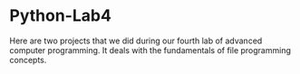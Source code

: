 # Python-Lab4
Here are two projects that we did during our fourth lab of advanced computer programming. It deals with the fundamentals of file programming concepts. 
